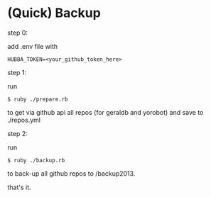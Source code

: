 # (Quick) Backup


step 0:

add .env file with

```
HUBBA_TOKEN=<your_github_token_here>
```


step 1:

run 

    $ ruby ./prepare.rb

to get via github api all repos (for geraldb and yorobot) and
save to ./repos.yml


step 2:

run

    $ ruby ./backup.rb

to back-up all github repos to /backup2013.


that's it.


